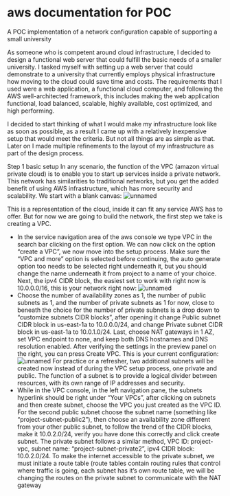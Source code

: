 # aws documentation for POC
A POC implementation of a network configuration capable of supporting a small university

As someone who is competent around cloud infrastructure, I decided to design a functional web server that could fulfill the basic needs of a smaller university. I tasked myself with setting up a web server that could demonstrate to a university that currently employs physical infrastructure how moving to the cloud could save time and costs. The requirements that I used were a web application, a functional cloud computer, and following the AWS well-architected framework, this includes making the web application functional, load balanced, scalable, highly available, cost optimized, and high performing.

 I decided to start thinking of what I would make my infrastructure look like as soon as possible, as a result I came up with a relatively inexpensive setup that would meet the criteria. But not all things are as simple as that. Later on I made multiple refinements to the layout of my infrastructure as part of the design process.
 
Step 1 basic setup
In any scenario, the function of the VPC (amazon virtual private cloud) is to enable you to start up services inside a private network. This network has similarities to traditional networks, but you get the added benefit of using AWS infrastructure, which has more security and scalability.
We start with a blank canvas:
![unnamed](https://github.com/Cole250/documentation/assets/133917569/bd0b026a-3804-4acf-a2ba-cc87b2ec7459)

This is a representation of the cloud, inside it can fit any service AWS has to offer. But for now we are going to build the network, the first step we take is creating a VPC.
-	 In the service navigation area of the aws console we type VPC in the search bar clicking on the first option. We can now click on the option “create a VPC”, we now move into the setup process. Make sure the “VPC and more” option is selected before continuing, the auto generate option too needs to be selected right underneath it, but you should change the name underneath it from project to a name of your choice. Next, the ipv4 CIDR block, the easiest set to work with right now is 10.0.0.0/16, this is your network right now:
![unnamed](https://github.com/Cole250/documentation/assets/133917569/6392d59c-196b-4fc1-b4d6-8c77e32b2e82)
-	Choose the number of availability zones as 1, the number of public subnets as 1, and the number of private subnets as 1 for now, close to beneath the choice for the number of private subnets is a drop down to “customize subnets CIDR blocks”, after opening it change Public subnet CIDR block in us-east-1a to 10.0.0.0/24, and change Private subnet CIDR block in us-east-1a to 10.0.1.0/24. Last, choose NAT gateways in 1 AZ, set VPC endpoint to none, and keep both DNS hostnames and DNS resolution enabled. After verifying the settings in the preview panel on the right, you can press Create VPC.
This is your current configuration:
![unnamed](https://github.com/Cole250/documentation/assets/133917569/b8e56e05-49bb-4d84-a460-bc4959948971)
For practice or a refresher, two additional subnets will be created now instead of during the VPC setup process, one private and public. The function of a subnet is to provide a logical divider between resources, with its own range of IP addresses and security. 
-	While in the VPC console, in the left navigation pane, the subnets hyperlink should be right under 
“Your VPCs”, after clicking on subnets and then create subnet, choose the VPC you just created as the VPC ID. For the second public subnet choose the subnet name (something like “project-subnet-public2”), then choose an availability zone different from your other public subnet, to follow the trend of the CIDR blocks, make it 10.0.2.0/24, verify you have done this correctly and click create subnet. The private subnet follows a similar method, VPC ID: project-vpc, subnet name: “project-subnet-private2”, ipv4 CIDR block: 10.0.2.0/24. To make the internet accessible to the private subnet, we must initiate a route table (route tables contain routing rules that control where traffic is going, each subnet has it’s own route table, we will be changing the routes on the private subnet to communicate with the NAT gateway
